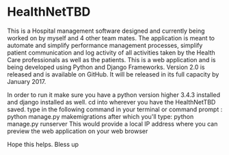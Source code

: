 # HealthNetTBD
This is a Hospital management software designed and currently being worked on by myself and 4 other team mates. The application is meant to automate and simplify performance management processes, simplify patient communication and log activity of all activities taken by the Health Care professionals as well as the patients. This is a web application and is being developed using Python and Django Frameworks. Version 2.0 is released and is available on GitHub. It will be released in its full capacity by January 2017.



In order to run it make sure you have a python version higher 3.4.3 installed and django installed as well.
cd into wherever you have the HealthNetTBD saved.
type in the following command in your terminal or command prompt :
python manage.py makemigrations
after which you'll type:
python manage.py runserver
This would provide a local IP address where you can preview the web application on your web browser


Hope this helps.
Bless up
